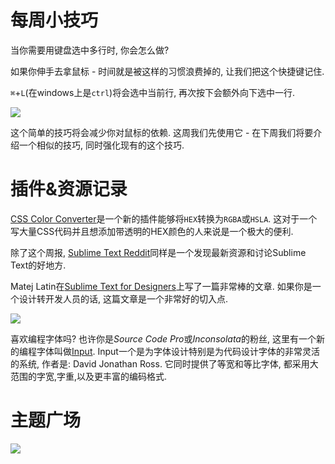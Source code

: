 # 每周小技巧

当你需要用键盘选中多行时, 你会怎么做?

如果你伸手去拿鼠标 - 时间就是被这样的习惯浪费掉的, 让我们把这个快捷键记住.

`⌘`+`L`(在windows上是`ctrl`)将会选中当前行, 再次按下会额外向下选中一行.

![][1]

这个简单的技巧将会减少你对鼠标的依赖. 这周我们先使用它 - 在下周我们将要介绍一个相似的技巧, 同时强化现有的这个技巧.

# 插件&资源记录

[CSS Color Converter][2]是一个新的插件能够将`HEX`转换为`RGBA`或`HSLA`. 这对于一个写大量CSS代码并且想添加带透明的HEX颜色的人来说是一个极大的便利.

除了这个周报, [Sublime Text Reddit][3]同样是一个发现最新资源和讨论Sublime Text的好地方.

Matej Latin在[Sublime Text for Designers][4]上写了一篇非常棒的文章. 如果你是一个设计转开发人员的话, 这篇文章是一个非常好的切入点.

![][5]

喜欢编程字体吗? 也许你是*Source Code Pro*或*Inconsolata*的粉丝, 这里有一个新的编程字体叫做[Input][6]. Input一个是为字体设计特别是为代码设计字体的非常灵活的系统, 作者是: David Jonathan Ross. 它同时提供了等宽和等比字体, 都采用大范围的字宽,字重,以及更丰富的编码格式.

# 主题广场

![][7]



[1]: 05-01-08-001.gif
[2]: https://github.com/TheDutchCoder/ColorConvert
[3]: http://www.reddit.com/r/SublimeText/
[4]: https://medium.com/design-notes/a-designers-sublime-text-setup-e3963f8d79da
[5]: 05-01-08-002.png
[6]: http://input.fontbureau.com/
[7]: 05-01-15-004.png

